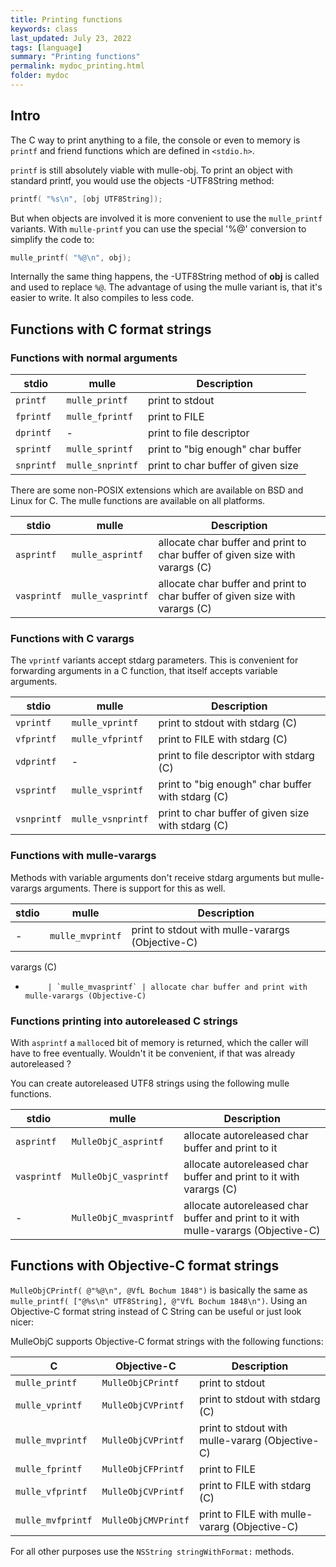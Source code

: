 ```yaml
---
title: Printing functions
keywords: class
last_updated: July 23, 2022
tags: [language]
summary: "Printing functions"
permalink: mydoc_printing.html
folder: mydoc
---
```


## Intro

The C way to print anything to a file, the console or even to memory
is `printf` and friend functions which are defined in `<stdio.h>`.

`printf` is still absolutely viable with mulle-obj. To print an
object with standard printf, you would use the objects -UTF8String method:

``` c
printf( "%s\n", [obj UTF8String]);
```

But when objects are involved it is more convenient to use the
`mulle_printf` variants. With `mulle-printf` you can use the special '%@' conversion to simplify the code to:

``` c
mulle_printf( "%@\n", obj);
```

Internally the same thing happens, the -UTF8String method of **obj** is called
and used to replace `%@`. The advantage of using the mulle variant is, that
it's easier to write. It also compiles to less code.


## Functions with C format strings

### Functions with normal arguments

stdio       | mulle              | Description
------------|--------------------|------------------
`printf`    | `mulle_printf`     | print to stdout
`fprintf`   | `mulle_fprintf`    | print to FILE
`dprintf`   | -                  | print to file descriptor
`sprintf`   | `mulle_sprintf`    | print to "big enough" char buffer
`snprintf`  | `mulle_snprintf`   | print to char buffer of given size

There are some non-POSIX extensions which are available on BSD and Linux for C. The mulle functions are available on all platforms.

stdio       | mulle              | Description
------------|--------------------|------------------
`asprintf`  | `mulle_asprintf`   | allocate char buffer and print to char buffer of given size with varargs (C)
`vasprintf` | `mulle_vasprintf`  | allocate char buffer and print to char buffer of given size with varargs (C)


### Functions with C varargs

The `vprintf` variants accept stdarg parameters. This is convenient for
forwarding arguments in a C function, that itself accepts variable arguments.

stdio       | mulle              | Description
------------|--------------------|------------------
`vprintf`   | `mulle_vprintf`    | print to stdout with stdarg (C)
`vfprintf`  | `mulle_vfprintf`   | print to FILE with stdarg (C)
`vdprintf`  | -                  | print to file descriptor with stdarg (C)
`vsprintf`  | `mulle_vsprintf`   | print to "big enough" char buffer with stdarg (C)
`vsnprintf` | `mulle_vsnprintf`  | print to char buffer of given size with stdarg (C)


### Functions with mulle-varargs

Methods with variable arguments don't receive stdarg arguments but
mulle-varargs arguments. There is support for this as well.

stdio       | mulle              | Description
------------|--------------------|------------------
 -          | `mulle_mvprintf`   | print to stdout with mulle-varargs (Objective-C)
varargs (C)
 -          | `mulle_mvasprintf` | allocate char buffer and print with mulle-varargs (Objective-C)


### Functions printing into autoreleased C strings

With `asprintf` a `malloc`ed bit of memory is returned, which the caller will
have to free eventually. Wouldn't it be convenient, if that was already
autoreleased ?

You can create autoreleased UTF8 strings using the following mulle functions.


stdio       | mulle                  | Description
------------|------------------------|------------------
`asprintf`  | `MulleObjC_asprintf`   | allocate autoreleased char buffer and print to it
`vasprintf` | `MulleObjC_vasprintf`  | allocate autoreleased char buffer and print to it with varargs (C)
-           | `MulleObjC_mvasprintf` | allocate autoreleased char buffer and print to it with mulle-varargs (Objective-C)


## Functions with Objective-C format strings

`MulleObjCPrintf( @"%@\n", @VfL Bochum 1848")` is basically the same as
`mulle_printf( ["@%s\n" UTF8String], @"VfL Bochum 1848\n")`. Using an
Objective-C format string instead of C String can be useful or just look
nicer:

MulleObjC supports Objective-C format strings with the following functions:

C                 | Objective-C          | Description
------------------|----------------------|------------------
`mulle_printf`    | `MulleObjCPrintf`    | print to stdout
`mulle_vprintf`   | `MulleObjCVPrintf`   | print to stdout with stdarg (C)
`mulle_mvprintf`  | `MulleObjCVPrintf`   | print to stdout with mulle-vararg (Objective-C)
`mulle_fprintf`   | `MulleObjCFPrintf`   | print to FILE
`mulle_vfprintf`  | `MulleObjCVPrintf`   | print to FILE with stdarg (C)
`mulle_mvfprintf` | `MulleObjCMVPrintf`  | print to FILE with mulle-vararg (Objective-C)

For all other purposes use the `NSString stringWithFormat:` methods.

